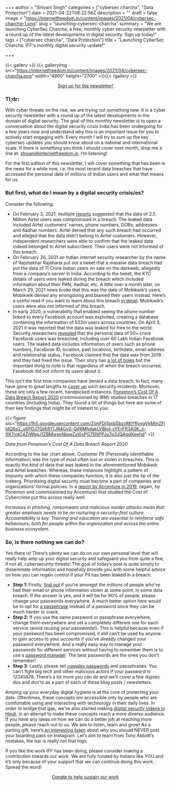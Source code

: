 +++
author = "Shivani Singh"
categories = ["cybersec charcha", "Data Protection"]
date = 2021-04-22T08:22:56Z
description = ""
draft = false
image = "https://internetfreedom.in/content/images/2021/04/cybersec-charcha-1.png"
slug = "launching-cybersec-charcha"
summary = "We are launching CyberSec Charcha, a free, monthly cyber security newsletter with a round up of the latest developments in digital security. Sign up today!"
tags = ["cybersec charcha", "Data Protection"]
title = "Launching CyberSec Charcha: IFF's monthly digital security update!"

+++


{{< gallery >}}
{{< galleryImg  src="https://internetfreedom.in/content/images/2021/04/cybersec-charcha.png" width="4800" height="2700" >}}{{< /gallery >}}

<div style="text-align:center;">
<a href="https://mailer.internetfreedom.in/iff-newsletter-subscription-signup" class="button">Sign up for the newsletter!</a>
</div>

### Tl;dr:

With cyber threats on the rise, we are trying out something new. It is a cyber security newsletter with a round up of the latest developments in the domain of digital security. The goal of this monthly newsletter is to open a conversation about the digital security crisis India has been undergoing for a few years now and understand why this is an important issue for you to actively start engaging with. Every month I will try to sum up the key cybersec updates you should know about on a national and international scale. If there is something you think I should cover next month, drop me a line at: [shivani@internetfreedom.in](mailto:shivani@internetfreedom.in). I’m listening!

For the first edition of this newsletter, I will cover something that has been in the news for a while now, i.e. the most recent data breaches that have accessed the personal data of millions of Indian users and what that means for us.

### But first, what do I mean by a digital security crisis/es?

Consider the following:

* On February 3, 2021, multiple [reports](https://economictimes.indiatimes.com/tech/technology/airtel-denies-claims-that-data-of-2-5-million-users-was-leaked/articleshow/80660207.cms) suggested that the data of 2.5 Million Airtel users was compromised in a breach. The leaked data included Airtel customers’ names, phone numbers, DOBs, addresses and Aadhar numbers. Airtel denied that any such breach had occurred and alleged that the data didn’t belong to Airtel customers. However, independent researchers were able to confirm that the leaked data indeed belonged to Airtel subscribers. Their users were not informed of this breach. 
* On February 26, 2021 an Indian internet security researcher by the name of Rajshekhar Rajaharia put out a tweet that a massive data breach had put the data of 11 Crore Indian users on sale on the darkweb, allegedly from a company’s server in India. According to the tweet, the KYC details of users were leaked during the breach which included information about their PAN, Aadhar, etc. A little over a month later, on March 29, 2021 news broke that this was the data of Mobikwik’s users. Mobikwik denied any wrongdoing and blamed their users instead. Here’s a useful read if you want to learn about this breach [in detail](https://internetfreedom.in/mobikwik-data-breach/). Mobikwik’s users were also not informed of this breach. 
* In early 2020, a vulnerability that enabled seeing the phone number linked to every Facebook account was exploited, creating a database containing the information of 533m users across countries. On April 3, 2021 it was reported that the data was leaked for free to the world. Security researchers [revealed](https://twitter.com/UnderTheBreach/status/1378314424239460352) that the personal data of 50+ crore Facebook users was breached, including over 60 Lakh Indian Facebook users. The leaked data includes information of users such as phone numbers, Facebook ID, location, past locations, birthdate, email address and relationship status. Facebook claimed that the data was from 2019 and they had fixed the issue. Their story has [a lot of holes](https://www.wired.com/story/facebook-data-leak-500-million-users-phone-numbers/) but the important thing to note is that regardless of _when_ the breach occurred, Facebook did not inform its users about it. 

This isn’t the first time companies have denied a data breach. In fact, many have gone to great lengths to [cover up](https://www.bbc.com/news/technology-45666280) such security incidents. Moreover, these are only a few recent, handpicked instances. [Ponemon’s Cost Of A Data Breach Report 2020](https://www.ibm.com/account/reg/in-en/signup?formid=urx-46542) (commissioned by IBM) studied breaches in 17 countries (including India). They found a lot of things but here are some of their key findings that might be of interest to you: 

{{< figure src="https://lh5.googleusercontent.com/ZqnFDi1gxb5bzvMtYRvxgVkMmZFlIdQ6e2_u6PDJ7QjlE61TJR4Gy0-Qjf6MhdakLVBbd-cYErFft3A0K_ii-XKTydC4ZiWbqJ1ZBMwxoNlqwZxI0sPG75NPPJu7q3JQAgdKeehd" >}}

_Data from Ponemon’s Cost Of A Data Breach Report 2020_

According to the bar chart above, Customer PII (Personally Identifiable Information) was the type of most often lost or stolen in breaches. This is exactly the kind of data that was leaked in the aforementioned Mobikwik and Airtel breaches. Whereas, these instances highlight a pattern of impunity with which these companies function, it is also just the tip of the iceberg. Prioritising digital security must become a part of companies and organizations’ formal policies. In a [report by Accenture in 2019](https://www.accenture.com/_acnmedia/PDF-96/Accenture-2019-Cost-of-Cybercrime-Study-Final.pdf#zoom=50), (again, by Ponemon and commissioned by Accenture) that studied the Cost of Cybercrime put this across really well: 

_Increases in phishing, ransomware and malicious insider attacks mean that greater emphasis needs to be on nurturing a security-first culture. Accountability is key. Training and education are essential to reinforce safe behaviours, both for people within the organization and across the entire business ecosystem._

### So, is there nothing we can do?

Yes there is! There’s plenty we can do on our own personal level that will really help amp up your digital security and safeguard you from quite a few, if not all, cybersecurity threats! The goal of today’s post is quite simply to disseminate information and hopefully provide you with some helpful advice on how you can regain control if your PII has been leaked in a breach.

* **Step 1:** Firstly, [find out](https://haveibeenpwned.com/) if you’re amongst the millions of people who’ve had their email or phone information stolen at some point, in some data breach. If the answer is yes, and it will be for 90% of people, please change your passwords everywhere. A much better option here would be to opt for [a passphrase](https://www.techopedia.com/definition/4041/passphrase) instead of a password since they can be much harder to crack. 
* **Step 2:** If you use the same password or passphrase everywhere, change them everywhere and set a completely different one for each service (avoid reusing your passwords!). This is helpful because even if your password has been compromised, it still can’t be used by anyone to gain access to your accounts if you’ve already changed your password everywhere. And a really easy way to manage your passwords for different services without having to remember them is to use a [password manager](https://www.malwarebytes.com/what-is-password-manager/). The best passwords are the ones you don’t remember! 
* **Step 3:** Lastly, please set [complex passwords](https://blog.1password.com/how-long-should-my-passwords-be/) and passphrases. You can’t fight big tech and other malicious actors if your password is 12345678. There’s a lot more you can do and we’ll cover a few digisec dos and don'ts as a part of each of these blog posts / newsletters.

Amping up your everyday digital hygiene is at the core of protecting your data. Oftentimes, these concepts are accessible only by people who are comfortable using and interacting with technology in their daily lives. In order to bridge that gap, we’ve also started making [digital security videos in Hindi](https://www.youtube.com/watch?v=ekufPZeHHbg), in an attempt to make these concepts reach a more diverse audience. If you have any ideas on how we can do a better job at reaching more people, please reach out to us. We aim to listen, learn and grow! As a parting gift, here’s [an interesting listen](https://open.spotify.com/episode/5EUBBoQVZtQMkhTjfSIvzu?si=Dw7yHv8qQA-cq6xMW6y8mQ&utm_source=copy-link) about why you should NEVER post your boarding pass on Instagram. Let’s aim to learn from Tony Abbott’s mistakes, the bar is really not that high. 

If you like the work IFF has been doing, please consider making a contribution towards our work. We are fully funded by Indians like YOU and it’s only because of your support that we can continue doing this work. Spread the word!

<div style="text-align:center;">
<a href="https://internetfreedom.in/donate/" class="button">Donate to help sustain our work</a>
</div>









